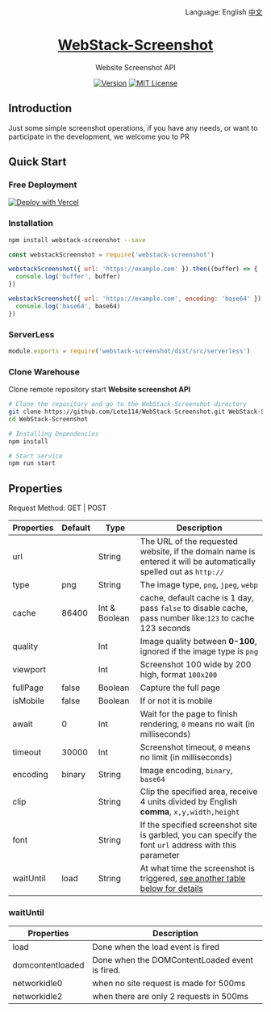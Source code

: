<div align="right">
  Language:
  English
  <a title="中文" href="/README.md">中文</a>
</div>

<h1 align="center"><a href="https://github.com/lete114/WebStack-Screenshot" target="_blank">WebStack-Screenshot</a></h1>
<p align="center">Website Screenshot API </p>

<p align="center">
    <a href="https://github.com/Lete114/WebStack-Screenshot/releases/"><img src="https://img.shields.io/npm/v/webstack-screenshot?logo=npm" alt="Version"></a>
    <a href="https://github.com/Lete114/WebStack-Screenshot/blob/main/LICENSE"><img src="https://img.shields.io/npm/l/webstack-screenshot" alt="MIT License"></a>
</p>

## Introduction

Just some simple screenshot operations, if you have any needs, or want to participate in the development, we welcome you to PR

## Quick Start

### Free Deployment

[![Deploy with Vercel](https://vercel.com/button)](https://vercel.com/new/clone?repository-url=https://github.com/Lete114/WebStack-Screenshot/tree/Vercel)

### Installation

```bash
npm install webstack-screenshot --save
```

```js
const webstackScreenshot = require('webstack-screenshot')

webstackScreenshot({ url: 'https://example.com' }).then((buffer) => {
  console.log('buffer', buffer)
})

webstackScreenshot({ url: 'https://example.com', encoding: 'base64' }).then((base64) => {
  console.log('base64', base64)
})
```

### ServerLess

```js
module.exports = require('webstack-screenshot/dist/src/serverless')
```

### Clone Warehouse

Clone remote repository start **Website screenshot API**

```bash
# Clone the repository and go to the WebStack-Screenshot directory
git clone https://github.com/Lete114/WebStack-Screenshot.git WebStack-Screenshot
cd WebStack-Screenshot

# Installing Dependencies
npm install

# Start service
npm run start
```

## Properties

Request Method: GET | POST

| Properties | Default | Type          | Description                                                                                                       |
| ---------- | ------- | ------------- | ----------------------------------------------------------------------------------------------------------------- |
| url        |         | String        | The URL of the requested website, if the domain name is entered it will be automatically spelled out as `http://` |
| type       | png     | String        | The image type, `png`, `jpeg`, `webp`                                                                             |
| cache      | 86400   | Int & Boolean | cache, default cache is 1 day, pass `false` to disable cache, pass number like:`123` to cache 123 seconds         |
| quality    |         | Int           | Image quality between **0-100**, ignored if the image type is `png`                                               |
| viewport   |         | Int           | Screenshot 100 wide by 200 high, format `100x200`                                                                 |
| fullPage   | false   | Boolean       | Capture the full page                                                                                             |
| isMobile   | false   | Boolean       | If or not it is mobile                                                                                            |
| await      | 0       | Int           | Wait for the page to finish rendering, `0` means no wait (in milliseconds)                                        |
| timeout    | 30000   | Int           | Screenshot timeout, `0` means no limit (in milliseconds)                                                          |
| encoding   | binary  | String        | Image encoding, `binary`, `base64`                                                                                |
| clip       |         | String        | Clip the specified area, receive 4 units divided by English **comma**, `x,y,width,height`                         |
| font       |         | String        | If the specified screenshot site is garbled, you can specify the font `url` address with this parameter           |
| waitUntil  | load    | String        | At what time the screenshot is triggered, [see another table below for details](#waituntil)                       |

### waitUntil

| Properties       | Description                                    |
| ---------------- | ---------------------------------------------- |
| load             | Done when the load event is fired              |
| domcontentloaded | Done when the DOMContentLoaded event is fired. |
| networkidle0     | when no site request is made for 500ms         |
| networkidle2     | when there are only 2 requests in 500ms        |
